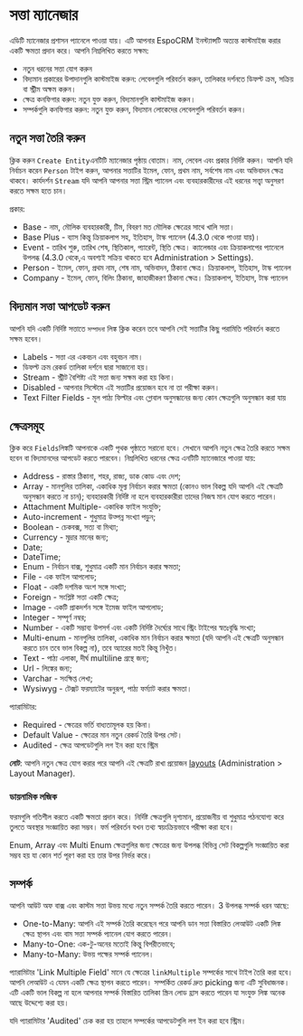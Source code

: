 # সত্তা ম্যানেজার

এডিটি ম্যানেজার প্রশাসন প্যানেলে পাওয়া যায়। এটি আপনার EspoCRM ইনস্ট্যান্সটি অত্যন্ত কাস্টমাইজ করার একটি ক্ষমতা প্রদান করে। আপনি নিম্নলিখিত করতে সক্ষম:

* নতুন ধরনের সত্তা যোগ করুন
* বিদ্যমান প্রকারের উপাদানগুলি কাস্টমাইজ করুন: লেবেলগুলি পরিবর্তন করুন, তালিকার দর্শনতে ডিফল্ট ক্রম, সক্রিয় বা স্ট্রীম অক্ষম করুন।
* ক্ষেত্র কনফিগার করুন: নতুন যুক্ত করুন, বিদ্যমানগুলি কাস্টমাইজ করুন।
* সম্পর্কগুলি কনফিগার করুন: নতুন যুক্ত করুন, বিদ্যমান লোকেদের লেবেলগুলি পরিবর্তন করুন।

## নতুন সত্তা তৈরি করুন

ক্লিক করুন `Create Entity`এনটিটি ম্যানেজার পৃষ্ঠায় বোতাম। নাম, লেবেল এবং প্রকার নির্দিষ্ট করুন। আপনি যদি নির্বাচন করেন `Person` টাইপ করুন, আপনার সত্তাটির ইমেল, ফোন, প্রথম নাম, সর্বশেষ নাম এবং অভিবাদন ক্ষেত্র থাকবে। কার্যদর্শন `Stream` যদি আপনি আপনার সত্তা স্ট্রিম প্যানেল এবং ব্যবহারকারীদের এই ধরনের সত্ত্বা অনুসরণ করতে সক্ষম হতে চান।

প্রকার:

* Base - নাম, মৌলিক ব্যবহারকারী, টিম, বিবরণ মত মৌলিক ক্ষেত্রের সাথে খালি সত্তা।
* Base Plus - ব্যাস কিন্তু ক্রিয়াকলাপ সহ, ইতিহাস, টাস্ক প্যানেল (4.3.0 থেকে পাওয়া যায়)।
* Event - তারিখ শুরু, তারিখ শেষ, স্থিতিকাল, প্যারেন্ট, স্থিতি ক্ষেত্র। ক্যালেন্ডার এবং ক্রিয়াকলাপের প্যানেলে উপলব্ধ (4.3.0 থেকে,এ অবশ্যই সক্রিয় থাকতে হবে Administration      > Settings).
* Person - ইমেল, ফোন, প্রথম নাম, শেষ নাম, অভিবাদন, ঠিকানা ক্ষেত্র। ক্রিয়াকলাপ, ইতিহাস, টাস্ক প্যানেল
* Company - ইমেল, ফোন, বিলিং ঠিকানা, জাহাজীকরণ ঠিকানা ক্ষেত্র। ক্রিয়াকলাপ, ইতিহাস, টাস্ক প্যানেল

## বিদ্যমান সত্তা আপডেট করুন

আপনি যদি একটি নির্দিষ্ট সত্তাতে `সম্পাদনা` লিঙ্ক ক্লিক করেন তবে আপনি সেই সত্তাটির কিছু পরামিতি পরিবর্তন করতে সক্ষম হবেন।

* Labels - সত্তা এর একবচন এবং বহুবচন নাম।
* ডিফল্ট ক্রম রেকর্ড তালিকা দর্শনে দ্বারা সাজানো হয়।
* Stream - স্ট্রীট বৈশিষ্ট্য এই সত্তা জন্য সক্ষম করা হয় কিনা।
* Disabled - আপনার সিস্টেমে এই সত্তাটির প্রয়োজন হবে না তা পরীক্ষা করুন।
* Text Filter Fields - মূল পাঠ্য ফিল্টার এবং গ্লোবাল অনুসন্ধানের জন্য কোন ক্ষেত্রগুলি অনুসন্ধান করা যায়


## ক্ষেত্রসমূহ

ক্লিক করে `Fields`লিঙ্কটি আপনাকে একটি পৃথক পৃষ্ঠাতে সরানো হবে। সেখানে আপনি নতুন ক্ষেত্র তৈরি করতে সক্ষম হবেন বা বিদ্যমানদের আপডেট করতে পারবেন। নিম্নলিখিত ধরনের ক্ষেত্র এনটিটি ম্যানেজারে পাওয়া যায়:

* Address - রাস্তার ঠিকানা, শহর, রাজ্য, ডাক কোড এবং দেশ;
* Array - মানগুলির তালিকা, একাধিক মূল্য নির্বাচন করার ক্ষমতা (কোনও ভাল বিকল্প যদি আপনি এই ক্ষেত্রটি অনুসন্ধান করতে না চান); ব্যবহারকারী নির্দিষ্ট না হলে ব্যবহারকারীরা তাদের নিজস্ব মান যোগ করতে পারেন।
* Attachment Multiple- একাধিক ফাইল সংযুক্তি;
* Auto-increment - শুধুমাত্র উত্পন্ন সংখ্যা পড়ুন;
* Boolean - চেকবক্স, সত্য বা মিথ্যা;
* Currency - মুদ্রার মানের জন্য;
* Date;
* DateTime;
* Enum - নির্বাচন বাক্স, শুধুমাত্র একটি মান নির্বাচন করার ক্ষমতা;
* File - এক ফাইল আপলোড;
* Float - একটি দশমিক অংশ সঙ্গে সংখ্যা;
* Foreign - সংশ্লিষ্ট সত্তা একটি ক্ষেত্র;
* Image - একটি প্রাকদর্শন সঙ্গে ইমেজ ফাইল আপলোড;
* Integer - সম্পূর্ণ নম্বর;
* Number - একটি সম্ভাব্য উপসর্গ এবং একটি নির্দিষ্ট দৈর্ঘ্যের সাথে স্ট্রিং টাইপের স্বতঃবৃদ্ধি সংখ্যা;
* Multi-enum - মানগুলির তালিকা, একাধিক মান নির্বাচন করার ক্ষমতা (যদি আপনি এই ক্ষেত্রটি অনুসন্ধান করতে চান তবে ভাল বিকল্প না), তবে অ্যারের মতই কিন্তু নিখুঁত।
* Text - পাঠ্য এলাকা, দীর্ঘ multiline গ্রন্থে জন্য;
* Url - লিঙ্কের জন্য;
* Varchar - সংক্ষিপ্ত লেখা;
* Wysiwyg - টেক্সট ফরম্যাটের অনুরূপ, পাঠ্য ফর্ম্যাট করার ক্ষমতা।

প্যারামিটার:
* Required - ক্ষেত্রের ভর্তি বাধ্যতামূলক হয় কিনা।
* Default Value - ক্ষেত্রের মান নতুন রেকর্ড তৈরি উপর সেট।
* Audited - ক্ষেত্র আপডেটগুলি লগ ইন করা হবে স্ট্রিম

**নোট**: আপনি নতুন ক্ষেত্র যোগ করার পরে আপনি এই ক্ষেত্রটি রাখা প্রয়োজন [layouts](layout-manager.md) (Administration > Layout Manager).

### ডায়নামিক লজিক

ফরমগুলি গতিশীল করতে একটি ক্ষমতা প্রদান করে। নির্দিষ্ট ক্ষেত্রগুলি দৃশ্যমান, প্রয়োজনীয় বা শুধুমাত্র পঠনযোগ্য করে তুলতে অবস্থার সংজ্ঞায়িত করা সম্ভব। ফর্ম পরিবর্তন যখন তথ্য স্বয়ংক্রিয়ভাবে পরীক্ষা করা হবে।

Enum, Array এবং Multi Enum ক্ষেত্রগুলির জন্য ক্ষেত্রের জন্য উপলব্ধ বিভিন্ন সেট বিকল্পগুলি সংজ্ঞায়িত করা সম্ভব হয় যা কোন শর্ত পূরণ করা হয় তার উপর নির্ভর করে।


## সম্পর্ক

আপনি আউট অফ বাক্স এবং কাস্টম সত্তা উভয় মধ্যে নতুন সম্পর্ক তৈরি করতে পারেন। 3 উপলব্ধ সম্পর্ক ধরন আছে:

* One-to-Many: আপনি এই সম্পর্ক তৈরি করেছেন পরে আপনি ডান সত্তা বিস্তারিত লেআউট একটি লিঙ্ক ক্ষেত্র স্থাপন এবং বাম সত্তা সম্পর্ক প্যানেল যোগ করতে পারেন।
* Many-to-One: এক-টু-অনের মতোই কিন্তু বিপরীতভাবে;
* Many-to-Many: উভয় পক্ষের সম্পর্ক প্যানেল।

প্যারামিটার 'Link Multiple Field' মানে যে ক্ষেত্রের `linkMultiple` সম্পর্কের সাথে টাইপ তৈরি করা হবে। আপনি লেআউট এ যেমন একটি ক্ষেত্র স্থাপন করতে পারেন। সম্পর্কিত রেকর্ড দ্রুত picking জন্য এটি সুবিধাজনক। এটি একটি ভাল বিকল্প না হলে আপনার সম্পর্ক বিস্তারিত তালিকা স্ক্রিন লোড হ্রাস করতে পারেন যা সংযুক্ত লিঙ্ক অনেক আছে উদ্দেশ্যে করা হয়।

যদি প্যারামিটার 'Audited' চেক করা হয় তাহলে সম্পর্কের আপডেটগুলি লগ ইন করা হবে স্ট্রিম।

